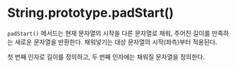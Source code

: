 # String.prototype.padStart()

`padStart()` 메서드는 현재 문자열의 시작을 다른 문자열로 채워, 주어진 길이를 만족하는 새로운 문자열을 반환한다. 채워넣기는 대상 문자열의 시작(좌측)부터 적용된다.

첫 번째 인자로 길이를 정의하고, 두 번째 인자에는 채워질 문자열을 정의한다.
